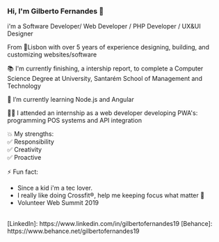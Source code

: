 ### Hi, I'm Gilberto Fernandes 👋

<!--
**devGilberto/devGilberto** is a ✨ _special_ ✨ repository because its `README.md` (this file) appears on your GitHub profile.

Here are some ideas to get you started:

- 🔭 I’m currently working on ...
- 🌱 I’m currently learning ...
- 👯 I’m looking to collaborate on ...
- 🤔 I’m looking for help with ...
- 💬 Ask me about ...
- 📫 How to reach me: ...
- 😄 Pronouns: ...
- ⚡ Fun fact: ...
-->

i'm a Software Developer/ Web Developer / PHP Developer / UX&UI Designer  <br />

From 📍Lisbon with over 5 years of experience designing, building, and customizing websites/software <br />



📚 I'm currently finishing, a intership report, to complete a Computer Science Degree at University, Santarém School of Management and Technology <br />

🌱 I’m currently learning Node.js and Angular <br />

👨‍💻 I attended an internship as a web developer developing PWA's: programming POS systems and API integration <br />

💥 My strengths: <br />
✅ Responsibility <br />
✅ Creativity <br />
✅ Proactive <br />

⚡ Fun fact:<br />
- Since a kid i'm a tec lover. 
- I really like doing Crossfit®, help me keeping focus what matter 🎯 
- Volunteer Web Summit 2019
<br />
[LinkedIn]: https://www.linkedin.com/in/gilbertofernandes19
[Behance]: https://www.behance.net/gilbertofernandes19




